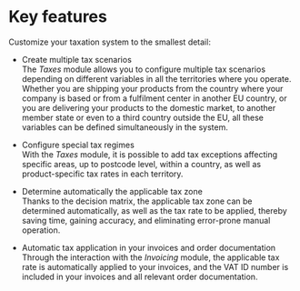 # Key features

Customize your taxation system to the smallest detail:

- Create multiple tax scenarios  
The *Taxes* module allows you to configure multiple tax scenarios depending on different variables in all the territories where you operate. Whether you are shipping your products from the country where your company is based or from a fulfilment center in another EU country, or you are delivering your products to the domestic market, to another member state or even to a third country outside the EU, all these variables can be defined simultaneously in the system.

- Configure special tax regimes  
With the *Taxes* module, it is possible to add tax exceptions affecting specific areas, up to postcode level, within a country, as well as product-specific tax rates in each territory.

- Determine automatically the applicable tax zone    
Thanks to the decision matrix, the applicable tax zone can be determined automatically, as well as the tax rate to be applied, thereby saving time, gaining accuracy, and eliminating error-prone manual operation.

- Automatic tax application in your invoices and order documentation  
Through the interaction with the *Invoicing* module, the applicable tax rate is automatically applied to your invoices, and the VAT ID number is included in your invoices and all relevant order documentation.



[comment]: <> (Work in progress - to be checked!)
